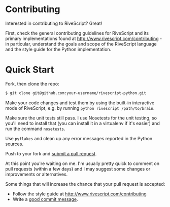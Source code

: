 # Contributing

Interested in contributing to RiveScript? Great!

First, check the general contributing guidelines for RiveScript and its primary
implementations found at <http://www.rivescript.com/contributing> - in
particular, understand the goals and scope of the RiveScript language and the
style guide for the Python implementation.

# Quick Start

Fork, then clone the repo:

```bash
$ git clone git@github.com:your-username/rivescript-python.git
```

Make your code changes and test them by using the built-in interactive mode of
RiveScript, e.g. by running `python rivescript /path/to/brain`.

Make sure the unit tests still pass. I use Nosetests for the unit testing, so
you'll need to install that (you can install it in a virtualenv if it's easier)
and run the command `nosetests`.

Use `pyflakes` and clean up any error messages reported in the Python sources.

Push to your fork and [submit a pull request](https://github.com/kirsle/rivescript-python/compare/).

At this point you're waiting on me. I'm usually pretty quick to comment on pull
requests (within a few days) and I may suggest some changes or improvements
or alternatives.

Some things that will increase the chance that your pull request is accepted:

* Follow the style guide at <http://www.rivescript.com/contributing>
* Write a [good commit message](http://tbaggery.com/2008/04/19/a-note-about-git-commit-messages.html).
